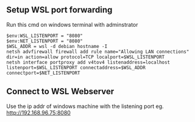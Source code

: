 ## Setup WSL port forwarding
Run this cmd on windows terminal with adminstrator
```
$env:WSL_LISTENPORT = "8080"
$env:NET_LISTENPORT = "8080"
$WSL_ADDR = wsl -d debian hostname -I
netsh advfirewall firewall add rule name="Allowing LAN connections" dir=in action=allow protocol=TCP localport=$WSL_LISTENPORT
netsh interface portproxy add v4tov4 listenaddress=localhost listenport=$WSL_LISTENPORT connectaddress=$WSL_ADDR connectport=$NET_LISTENPORT

```

## Connect to WSL Webserver
Use the ip addr of windows machine with the listening port
eg. <http://192.168.96.75:8080>

